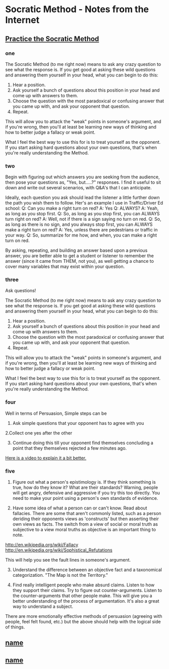 # Socratic Method - Notes from the Internet


## [Practice the Socratic Method](https://www.quora.com/How-can-I-practice-using-the-Socratic-method)

### one
The Socratic Method (to me right now) means to ask any crazy question to see what the response is. If you get good at asking these wild questions and answering them yourself in your head, what you can begin to do this:

1. Hear a position.
2. Ask yourself a bunch of questions about this position in your head and come up with answers to them.
3. Choose the question with the most paradoxical or confusing answer that you came up with, and ask your opponent that question.
4. Repeat.

This will allow you to attack the "weak" points in someone's argument, and if you're wrong, then you'll at least be learning new ways of thinking and how to better judge a fallacy or weak point.

What I feel the best way to use this for is to treat yourself as the opponent. If you start asking hard questions about your own questions, that's when you're really understanding the Method.

### two
Begin with figuring out which answers you are seeking from the audience, then pose your questions as, "Yes, but.....?" responses. I find it useful to sit down and write out several scenarios, with Q&A's that I can anticipate.

Ideally, each question you ask should lead the listener a little further down the path you wish them to follow. Her's an example I use in Traffic/Driver Ed school:
Q: Can you make a right turn on red?
A: Yes
Q: ALWAYS?
A: Yeah, as long as you stop first.
Q: So, as long as you stop first, you can ALWAYS turn right on red?
A: Well, not if there is a sign saying no turn on red.
Q: So, as long as there is no sign, and you always stop first, you can ALWAYS make a right turn on red?
A: Yes, unless there are pedestrians or traffic in your way.
Q: So, summarize for me how, and when, you can make a right turn on red.

By asking, repeating, and building an answer based upon a previous answer, you are better able to get a student or listener to remember the answer (since it came from THEM, not you), as well getting a chance to cover many variables that may exist within your question.

### three
Ask questions!

The Socratic Method (to me right now) means to ask any crazy question to see what the response is. If you get good at asking these wild questions and answering them yourself in your head, what you can begin to do this:

1. Hear a position.
2. Ask yourself a bunch of questions about this position in your head and come up with answers to them.
3. Choose the question with the most paradoxical or confusing answer that you came up with, and ask your opponent that question.
4. Repeat.

This will allow you to attack the "weak" points in someone's argument, and if you're wrong, then you'll at least be learning new ways of thinking and how to better judge a fallacy or weak point.

What I feel the best way to use this for is to treat yourself as the opponent. If you start asking hard questions about your own questions, that's when you're really understanding the Method.

### four
Well in terms of Persuasion, Simple steps can be

1. Ask simple questions that your opponent has to agree with you

2.Collect one yes after the other

3. Continue doing this till your opponent find themselves concluding a point that they themselves rejected a few minutes ago.

[Here is a video to explain it a bit better.](https://youtu.be/p5IsMDS_CdE)

### five
1. Figure out what a person's epistimology is. If they think something is true, how do they know it? What are their standards? Warning, people will get angry, defensive and aggressive if you try this too directly. You need to make your point using a person's own standards of evidence.

2. Have some idea of what a person can or can't know. Read about fallacies. There are some that aren't commonly listed, such as a person deriding their opponents views as 'constructs' but then asserting their own views as facts. The switch from a view of social or moral truth as subjective to a view moral truths as objective is an important thing to note.

http://en.wikipedia.org/wiki/Fallacy
http://en.wikipedia.org/wiki/Sophistical_Refutations

This will help you see the fault lines in someone's argument.

3. Understand the difference between an objective fact and a taxonomical categorization. "The Map is not the Territory."

4. Find really intelligent people who make absurd claims. Listen to how they support their claims. Try to figure out counter-arguments. Listen to the counter-arguments that other people make. This will give you a better understanding of the process of argumentation. It's also a great way to understand a subject.

There are more emotionally effective methods of persuasion (agreeing with people, feel felt found, etc.) but the above should help with the logical side of things.


## [name](https://?)


## [name](https://?)

